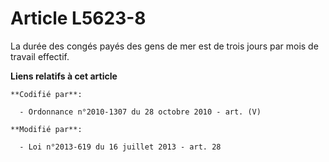 # Article L5623-8

La durée des congés payés des gens de mer est de trois jours par mois de travail effectif.

**Liens relatifs à cet article**

	**Codifié par**:

	  - Ordonnance n°2010-1307 du 28 octobre 2010 - art. (V)

	**Modifié par**:

	  - Loi n°2013-619 du 16 juillet 2013 - art. 28
